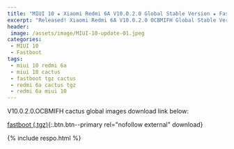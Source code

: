 ```yaml
---
title: "MIUI 10 ★ Xiaomi Redmi 6A V10.0.2.0 Global Stable Version ★ Fastboot ROM Download"
excerpt: "Released! Xiaomi Redmi 6A V10.0.2.0 OCBMIFH Global Stable Version Fastboot File Download"
header:
 image: /assets/image/MIUI-10-update-01.jpeg
categories:
 - MIUI 10
 - Fastboot
tags:
 - miui 10 redmi 6a
 - miui 10 cactus
 - fastboot tgz cactus
 - redmi 6a cactus tgz
 - redmi 6a miui 10
---
```


V10.0.2.0.OCBMIFH cactus global images download link below:

[fastboot (.tgz)](http://bigota.d.miui.com/V10.0.2.0.OCBMIFH/cactus_global_images_V10.0.2.0.OCBMIFH_20180919.0000.00_8.1_global_95c26368e7.tgz){:.btn.btn--primary rel="nofollow external" download}

{% include respo.html %}
